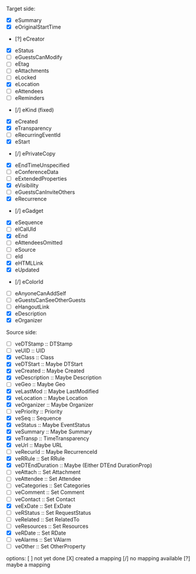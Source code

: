 Target side:
 - [X] eSummary
 - [X] eOriginalStartTime
 - [?] eCreator
 - [X] eStatus
 - [ ] eGuestsCanModify
 - [ ] eEtag
 - [ ] eAttachments
 - [ ] eLocked
 - [X] eLocation
 - [ ] eAttendees
 - [ ] eReminders
 - [/] eKind (fixed)
 - [X] eCreated
 - [X] eTransparency
 - [ ] eRecurringEventId
 - [X] eStart
 - [/] ePrivateCopy
 - [X] eEndTimeUnspecified
 - [ ] eConferenceData
 - [ ] eExtendedProperties
 - [X] eVisibility
 - [ ] eGuestsCanInviteOthers
 - [X] eRecurrence
 - [/] eGadget
 - [X] eSequence
 - [ ] eICalUId
 - [X] eEnd
 - [ ] eAttendeesOmitted
 - [ ] eSource
 - [ ] eId
 - [X] eHTMLLink
 - [X] eUpdated
 - [/] eColorId
 - [ ] eAnyoneCanAddSelf
 - [ ] eGuestsCanSeeOtherGuests
 - [ ] eHangoutLink
 - [X] eDescription
 - [X] eOrganizer

Source side:
 - [ ] veDTStamp :: DTStamp
 - [ ] veUID :: UID
 - [X] veClass :: Class
 - [X] veDTStart :: Maybe DTStart
 - [X] veCreated :: Maybe Created
 - [X] veDescription :: Maybe Description
 - [ ] veGeo :: Maybe Geo
 - [X] veLastMod :: Maybe LastModified
 - [X] veLocation :: Maybe Location
 - [X] veOrganizer :: Maybe Organizer
 - [ ] vePriority :: Priority
 - [X] veSeq :: Sequence
 - [X] veStatus :: Maybe EventStatus
 - [X] veSummary :: Maybe Summary
 - [X] veTransp :: TimeTransparency
 - [X] veUrl :: Maybe URL
 - [ ] veRecurId :: Maybe RecurrenceId
 - [X] veRRule :: Set RRule
 - [X] veDTEndDuration :: Maybe (Either DTEnd DurationProp)
 - [ ] veAttach :: Set Attachment
 - [ ] veAttendee :: Set Attendee
 - [ ] veCategories :: Set Categories
 - [ ] veComment :: Set Comment
 - [ ] veContact :: Set Contact
 - [X] veExDate :: Set ExDate
 - [ ] veRStatus :: Set RequestStatus
 - [ ] veRelated :: Set RelatedTo
 - [ ] veResources :: Set Resources
 - [X] veRDate :: Set RDate
 - [ ] veAlarms :: Set VAlarm
 - [ ] veOther :: Set OtherProperty

options:
[ ] not yet done
[X] created a mapping
[/] no mapping available
[?] maybe a mapping
